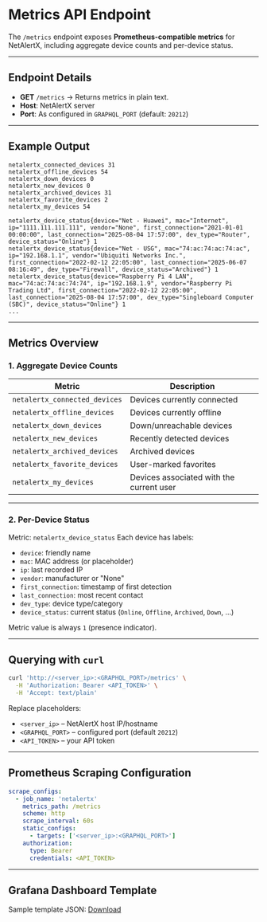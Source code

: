 # Metrics API Endpoint

The `/metrics` endpoint exposes **Prometheus-compatible metrics** for NetAlertX, including aggregate device counts and per-device status.

---

## Endpoint Details

* **GET** `/metrics` → Returns metrics in plain text.
* **Host**: NetAlertX server
* **Port**: As configured in `GRAPHQL_PORT` (default: `20212`)

---

## Example Output

```text
netalertx_connected_devices 31
netalertx_offline_devices 54
netalertx_down_devices 0
netalertx_new_devices 0
netalertx_archived_devices 31
netalertx_favorite_devices 2
netalertx_my_devices 54

netalertx_device_status{device="Net - Huawei", mac="Internet", ip="1111.111.111.111", vendor="None", first_connection="2021-01-01 00:00:00", last_connection="2025-08-04 17:57:00", dev_type="Router", device_status="Online"} 1
netalertx_device_status{device="Net - USG", mac="74:ac:74:ac:74:ac", ip="192.168.1.1", vendor="Ubiquiti Networks Inc.", first_connection="2022-02-12 22:05:00", last_connection="2025-06-07 08:16:49", dev_type="Firewall", device_status="Archived"} 1
netalertx_device_status{device="Raspberry Pi 4 LAN", mac="74:ac:74:ac:74:74", ip="192.168.1.9", vendor="Raspberry Pi Trading Ltd", first_connection="2022-02-12 22:05:00", last_connection="2025-08-04 17:57:00", dev_type="Singleboard Computer (SBC)", device_status="Online"} 1
...
```

---

## Metrics Overview

### 1. Aggregate Device Counts

| Metric                        | Description                              |
| ----------------------------- | ---------------------------------------- |
| `netalertx_connected_devices` | Devices currently connected              |
| `netalertx_offline_devices`   | Devices currently offline                |
| `netalertx_down_devices`      | Down/unreachable devices                 |
| `netalertx_new_devices`       | Recently detected devices                |
| `netalertx_archived_devices`  | Archived devices                         |
| `netalertx_favorite_devices`  | User-marked favorites                    |
| `netalertx_my_devices`        | Devices associated with the current user |

---

### 2. Per-Device Status

Metric: `netalertx_device_status`
Each device has labels:

* `device`: friendly name
* `mac`: MAC address (or placeholder)
* `ip`: last recorded IP
* `vendor`: manufacturer or "None"
* `first_connection`: timestamp of first detection
* `last_connection`: most recent contact
* `dev_type`: device type/category
* `device_status`: current status (`Online`, `Offline`, `Archived`, `Down`, …)

Metric value is always `1` (presence indicator).

---

## Querying with `curl`

```sh
curl 'http://<server_ip>:<GRAPHQL_PORT>/metrics' \
  -H 'Authorization: Bearer <API_TOKEN>' \
  -H 'Accept: text/plain'
```

Replace placeholders:

* `<server_ip>` – NetAlertX host IP/hostname
* `<GRAPHQL_PORT>` – configured port (default `20212`)
* `<API_TOKEN>` – your API token

---

## Prometheus Scraping Configuration

```yaml
scrape_configs:
  - job_name: 'netalertx'
    metrics_path: /metrics
    scheme: http
    scrape_interval: 60s
    static_configs:
      - targets: ['<server_ip>:<GRAPHQL_PORT>']
    authorization:
      type: Bearer
      credentials: <API_TOKEN>
```

---

## Grafana Dashboard Template

Sample template JSON: [Download](./samples/API/Grafana_Dashboard.json)
